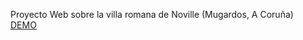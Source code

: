 Proyecto Web sobre la villa romana de Noville (Mugardos, A Coruña)<br>
<a href="http://weberjavi.github.io/noville/">DEMO</a>